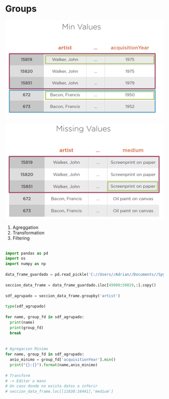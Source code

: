 # Groups

![Groups](https://raw.githubusercontent.com/2018-B-GR1-Python/python/master/Captura%20de%20pantalla%202018-11-20%20a%20la(s)%2017.37.55.png "Groups")

![Empty](https://raw.githubusercontent.com/2018-B-GR1-Python/python/master/Captura%20de%20pantalla%202018-11-20%20a%20la(s)%2017.41.46.png "Empty")

1. Agreggation
2. Transformation
3. Filtering

```python

import pandas as pd
import os
import numpy as np

data_frame_guardado = pd.read_pickle('C://Users//Adrian//Documents//Spyder//data//artwork_data_frame.pickle')

seccion_data_frame = data_frame_guardado.iloc[49980:50019,:].copy()

sdf_agrupado = seccion_data_frame.groupby('artist')

type(sdf_agrupado)

for name, group_fd in sdf_agrupado:
  print(name)
  print(group_fd)
  break


# Agregacion Minimo
for name, group_fd in sdf_agrupado:
  anio_minimo = group_fd['acquisitionYear'].min()
  print("{}:{}").format(name,anio_minimo)

# Transform
# -> Editar a mano
# Un caso donde no exista datos a inferir
# seccion_data_frame.loc[[11838:16441],'medium']





```
